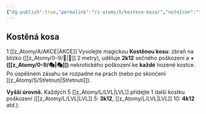 ```yaml
---
{"dg-publish":true,"permalink":"/z-atomy/k/kostena-kosa/","noteIcon":""}
---
```


## Kostěná kosa  
1 [[z_Atomy/A/AKCE\|AKCE]]
Vyvolejte magickou **Kostěnou kosu**: zbraň na blízko ([[z_Atomy/0-9/👊\|👊]] 2 metry), uděluje **2k12** sečného poškození a **+([[z_Atomy/0-9/🎭\|🎭]])** nekrotického poškození ke **každé** hozené kostce. Po úspěšném zásahu se rozpadne na prach (nebo po skončení [[z_Atomy/S/Střetnutí\|Střetnutí]]).  

**Vyšší úrovně.** Každých 5 [[z_Atomy/L/LVL\|LVL]] přidejte 1 další kostku poškození ([[z_Atomy/L/LVL\|LVL]] 5: **3k12**, [[z_Atomy/L/LVL\|LVL]] 10: **4k12** atd.).